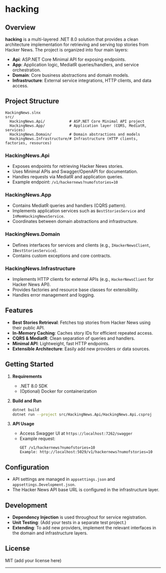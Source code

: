 # hacking

## Overview

**hacking** is a multi-layered .NET 8.0 solution that provides a clean architecture implementation for retrieving and serving top stories from Hacker News. The project is organized into four main layers:

- **Api**: ASP.NET Core Minimal API for exposing endpoints.
- **App**: Application logic, MediatR queries/handlers, and service orchestration.
- **Domain**: Core business abstractions and domain models.
- **Infrastructure**: External service integrations, HTTP clients, and data access.

## Project Structure

```
HackingNews.slnx
src/
  HackingNews.Api/           # ASP.NET Core Minimal API project
  HackingNews.App/           # Application layer (CQRS, MediatR, services)
  HackingNews.Domain/        # Domain abstractions and models
  HackingNews.Infrastructure/# Infrastructure (HTTP clients, factories, resources)
```

### HackingNews.Api

- Exposes endpoints for retrieving Hacker News stories.
- Uses Minimal APIs and Swagger/OpenAPI for documentation.
- Handles requests via MediatR and application queries.
- Example endpoint: `/v1/hackernews?numofstories=10`

### HackingNews.App

- Contains MediatR queries and handlers (CQRS pattern).
- Implements application services such as `BestStoriesService` and `InMemHackingNewsService`.
- Coordinates between domain abstractions and infrastructure.

### HackingNews.Domain

- Defines interfaces for services and clients (e.g., `IHackerNewsClient`, `IBestStoriesService`).
- Contains custom exceptions and core contracts.

### HackingNews.Infrastructure

- Implements HTTP clients for external APIs (e.g., `HackerNewsClient` for Hacker News API).
- Provides factories and resource base classes for extensibility.
- Handles error management and logging.

## Features

- **Best Stories Retrieval**: Fetches top stories from Hacker News using their public API.
- **In-Memory Caching**: Caches story IDs for efficient repeated access.
- **CQRS & MediatR**: Clean separation of queries and handlers.
- **Minimal API**: Lightweight, fast HTTP endpoints.
- **Extensible Architecture**: Easily add new providers or data sources.

## Getting Started

1. **Requirements**
   - .NET 8.0 SDK
   - (Optional) Docker for containerization

2. **Build and Run**

   ```sh
   dotnet build
   dotnet run --project src/HackingNews.Api/HackingNews.Api.csproj
   ```

3. **API Usage**

   - Access Swagger UI at `https://localhost:7262/swagger`
   - Example request:
     ```
     GET /v1/hackernews?numofstories=10
     Example: http://localhost:5029/v1/hackernews?numofstories=10
     ```

## Configuration

- API settings are managed in `appsettings.json` and `appsettings.Development.json`.
- The Hacker News API base URL is configured in the infrastructure layer.

## Development

- **Dependency Injection** is used throughout for service registration.
- **Unit Testing**: (Add your tests in a separate test project.)
- **Extending**: To add new providers, implement the relevant interfaces in the domain and infrastructure layers.

## License

MIT (add your license here)

---